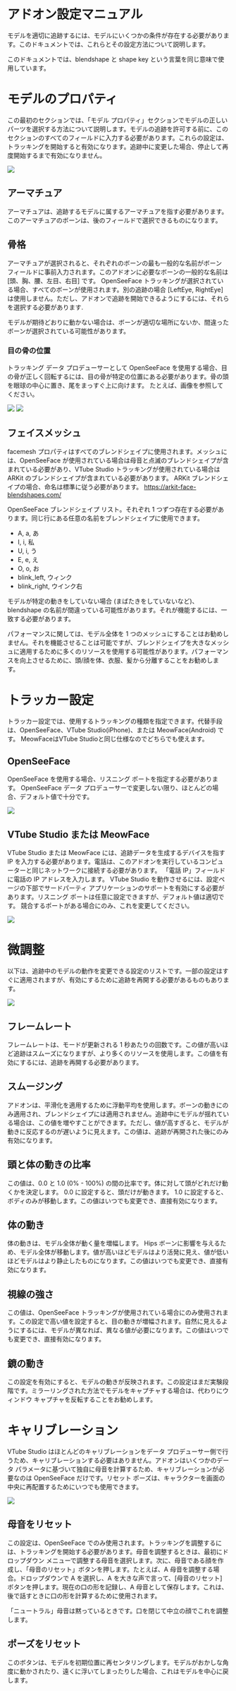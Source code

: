 # アドオン設定マニュアル

モデルを適切に追跡するには、モデルにいくつかの条件が存在する必要があります。このドキュメントでは、これらとその設定方法について説明します。

このドキュメントでは、blendshape と shape key という言葉を同じ意味で使用しています。

# モデルのプロパティ

この最初のセクションでは、「モデル プロパティ」セクションでモデルの正しいパーツを選択する方法について説明します。モデルの追跡を許可する前に、このセクションのすべてのフィールドに入力する必要があります。これらの設定は、トラッキングを開始すると有効になります。追跡中に変更した場合、停止して再度開始するまで有効になりません。

![](images/properties2.jpg)

## アーマチュア

アーマチュアは、追跡するモデルに属するアーマチュアを指す必要があります。このアーマチュアのボーンは、後のフィールドで選択できるものになります。

## 骨格

アーマチュアが選択されると、それぞれのボーンの最も一般的な名前がボーン フィールドに事前入力されます。このアドオンに必要なボーンの一般的な名前は [頭、胸、腰、左目、右目] です。 OpenSeeFace トラッキングが選択されている場合、すべてのボーンが使用されます。別の追跡の場合
[LeftEye, RightEye]は使用しません。ただし、アドオンで追跡を開始できるようにするには、それらを選択する必要があります.

モデルが期待どおりに動かない場合は、ボーンが適切な場所にないか、間違ったボーンが選択されている可能性があります。

### 目の骨の位置

トラッキング データ プロデューサーとして OpenSeeFace を使用する場合、目の骨が正しく回転するには、目の骨が特定の位置にある必要があります。骨の頭を眼球の中心に置き、尾をまっすぐ上に向けます。
たとえば、画像を参照してください。

![](images/eye1.jpg)
![](images/eye2.jpg)

## フェイスメッシュ

facemesh プロパティはすべてのブレンドシェイプに使用されます。メッシュには、OpenSeeFace が使用されている場合は母音と点滅のブレンドシェイプが含まれている必要があり、VTube Studio トラッキングが使用されている場合は ARKit のブレンドシェイプが含まれている必要があります。 ARKit ブレンドシェイプの場合、命名は標準に従う必要があります。 <https://arkit-face-blendshapes.com/>

OpenSeeFace ブレンドシェイプ リスト。それぞれ 1 つずつ存在する必要があります。同じ行にある任意の名前をブレンドシェイプに使用できます。

  * A, a, あ
  * I, i, 私
  * U, i, う
  * E, e, え
  * O, o, お
  * blink_left, ウィンク
  * blink_right, ウインク右

モデルが特定の動きをしていない場合 (まばたきをしていないなど)、blendshape の名前が間違っている可能性があります。それが機能するには、一致する必要があります。

パフォーマンスに関しては、モデル全体を 1 つのメッシュにすることはお勧めしません。それを機能させることは可能ですが、ブレンドシェイプを大きなメッシュに適用するために多くのリソースを使用する可能性があります。パフォーマンスを向上させるために、頭/顔を体、衣服、髪から分離することをお勧めします。

# トラッカー設定

トラッカー設定では、使用するトラッキングの種類を指定できます。代替手段は、OpenSeeFace、VTube Studio(iPhone)、または MeowFace(Android) です。 MeowFaceはVTube Studioと同じ仕様なのでどちらでも使えます。

## OpenSeeFace

OpenSeeFace を使用する場合、リスニング ポートを指定する必要があります。 OpenSeeFace データ プロデューサーで変更しない限り、ほとんどの場合、デフォルト値で十分です。

![](images/tracker_settings.jpg)

## VTube Studio または MeowFace

VTube Studio または MeowFace には、追跡データを生成するデバイスを指す IP を入力する必要があります。電話は、このアドオンを実行しているコンピューターと同じネットワークに接続する必要があります。 「電話 IP」フィールドに電話の IP アドレスを入力します。 VTube Studio を動作させるには、設定ページの下部でサードパーティ アプリケーションのサポートを有効にする必要があります。リスニング ポートは任意に設定できますが、デフォルト値は適切です。
競合するポートがある場合にのみ、これを変更してください。

![](images/tracker_settings2.jpg)

# 微調整

以下は、追跡中のモデルの動作を変更できる設定のリストです。一部の設定はすぐに適用されますが、有効にするために追跡を再開する必要があるものもあります。

![](images/tweaks.jpg)

## フレームレート

フレームレートは、モードが更新される 1 秒あたりの回数です。この値が高いほど追跡はスムーズになりますが、より多くのリソースを使用します。この値を有効にするには、追跡を再開する必要があります。

## スムージング

アドオンは、平滑化を適用するために浮動平均を使用します。ボーンの動きにのみ適用され、ブレンドシェイプには適用されません。追跡中にモデルが揺れている場合は、この値を増やすことができます。ただし、値が高すぎると、モデルが動きに反応するのが遅いように見えます。この値は、追跡が再開された後にのみ有効になります。

## 頭と体の動きの比率

この値は、0.0 と 1.0 (0% - 100%) の間の比率です。体に対して頭がどれだけ動くかを決定します。 0.0 に設定すると、頭だけが動きます。 1.0 に設定すると、ボディのみが移動します。この値はいつでも変更でき、直接有効になります。
## 体の動き

体の動きは、モデル全体が動く量を増幅します。 Hips ボーンに影響を与えるため、モデル全体が移動します。値が高いほどモデルはより活発に見え、値が低いほどモデルはより静止したものになります。この値はいつでも変更でき、直接有効になります。

## 視線の強さ

この値は、OpenSeeFace トラッキングが使用されている場合にのみ使用されます。この設定で高い値を設定すると、目の動きが増幅されます。自然に見えるようにするには、モデルが異なれば、異なる値が必要になります。この値はいつでも変更でき、直接有効になります。

## 鏡の動き

この設定を有効にすると、モデルの動きが反映されます。この設定はまだ実験段階です。ミラーリングされた方法でモデルをキャプチャする場合は、代わりにウィンドウ キャプチャを反転することをお勧めします。

# キャリブレーション

VTube Studio はほとんどのキャリブレーションをデータ プロデューサー側で行うため、キャリブレーションする必要はありません。アドオンはいくつかのデータ パラメータに基づいて独自に母音を計算するため、キャリブレーションが必要なのは OpenSeeFace だけです。リセット ポーズは、キャラクターを画面の中央に再配置するためにいつでも使用できます。

![](images/calibration.jpg)

## 母音をリセット

この設定は、OpenSeeFace でのみ使用されます。トラッキングを調整するには、トラッキングを開始する必要があります。母音を調整するときは、最初にドロップダウン メニューで調整する母音を選択します。次に、母音である顔を作成し、「母音のリセット」ボタンを押します。たとえば、A 母音を調整する場合。ドロップダウンで A を選択し、A を大きな声で言って、[母音のリセット] ボタンを押します。現在の口の形を記録し、A 母音として保存します。これは、後で話すときに口の形を計算するために使用されます。

「ニュートラル」母音は黙っているときです。口を閉じて中立の顔でこれを調整します。

## ポーズをリセット

このボタンは、モデルを初期位置に再センタリングします。モデルがおかしな角度に動かされたり、遠くに浮いてしまったりした場合、これはモデルを中心に戻します。
